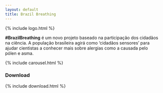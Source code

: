 ```yaml
---
layout: default
title: Brazil Breathing
---
```


{% include logo.html %}

**\#BrazilBreathing** é um novo projeto baseado na participação dos cidadãos na ciência. A população brasileira agirá como ‘cidadãos sensores’ para ajudar cientistas a conhecer mais sobre alergias como a causada pelo pólen e asma.

{% include carousel.html %}

<!-- **\#BrazilBreathing** is an exciting new citizen science project that aims to engage the Brazilian public to act as
'citizen sensors' to help scientists discover more about allergies, such as hay fever or asthma. -->

### Download

{% include download.html %}
